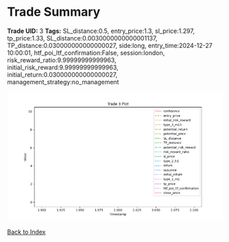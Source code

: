 # Trade Summary

**Trade UID:** 3
**Tags:** SL_distance:0.5, entry_price:1.3, sl_price:1.297, tp_price:1.33, SL_distance:0.0030000000000001137, TP_distance:0.030000000000000027, side:long, entry_time:2024-12-27 10:00:01, htf_poi_ltf_confirmation:False, session:london, risk_reward_ratio:9.99999999999963, initial_risk_reward:9.99999999999963, initial_return:0.030000000000000027, management_strategy:no_management


![Trade Plot](trade_plot_3.png)


[Back to Index](index.md)

